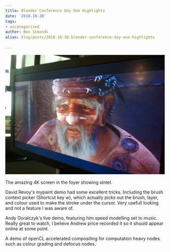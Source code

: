 ```yaml
---
title: Blender Conference Day One Highlights
date: '2010-10-30'
tags:
- uncategorized
author: Ben Simonds
alias: blog/posts/2010-10-30-blender-conference-day-one-highlights

---
```


[![>< ><](/images/old/2010-10-29_11-34-01-scaled-1000.jpg?w=300)](/images/old/2010-10-29_11-34-01-scaled-1000.jpg)


The amazing 4K screen in the foyer showing sintel.

David Revoy's mypaint demo had some excellent tricks. Including the brush context picker (Shortcut key w), which actually picks out the brush, layer, and colour used to make the stroke under the cursor. Very usefull looking and not a feature I was aware of.

Andy Goralczyk's live demo, featuring him speed modelling set to music. Really great to watch, I believe Andrew price recorded it so it should appear online at some point.

A demo of openCL accelerated compositing for computation heavy nodes such as colour grading and defocus nodes.
